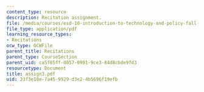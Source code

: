 ```yaml
---
content_type: resource
description: Recitation assignment.
file: /media/courses/esd-10-introduction-to-technology-and-policy-fall-2006/33f3e18e7a459929d3e24b5696f19efb_assign3.pdf
file_type: application/pdf
learning_resource_types:
- Recitations
ocw_type: OCWFile
parent_title: Recitations
parent_type: CourseSection
parent_uid: ca5f65ff-d057-0991-9ce3-84d8cbde9fd3
resourcetype: Document
title: assign3.pdf
uid: 33f3e18e-7a45-9929-d3e2-4b5696f19efb
---
```

